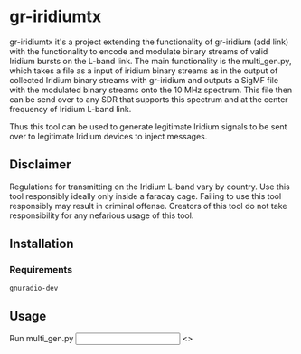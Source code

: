 # gr-iridiumtx
gr-iridiumtx it's a project extending the functionality of gr-iridium (add link) with the functionality to encode and modulate binary streams of valid Iridium bursts on the L-band link. The main functionality is the multi_gen.py, which takes a file as a input of iridium binary streams as in the output of collected Iridium binary streams with gr-iridium and outputs a SigMF file with the modulated binary streams onto the 10 MHz spectrum. This file then can be send over to any SDR that supports this spectrum and at the center frequency of Iridium L-band link.

Thus this tool can be used to generate legitimate Iridium signals to be sent over to legitimate Iridium devices to inject messages.

## Disclaimer
Regulations for transmitting on the Iridium L-band vary by country. Use this tool responsibly ideally only inside a faraday cage. Failing to use this tool responsibly may result in criminal offense. Creators of this tool do not take responsibility for any nefarious usage of this tool.

## Installation
### Requirements

```
gnuradio-dev
```


## Usage
Run multi_gen.py <input file> <>

